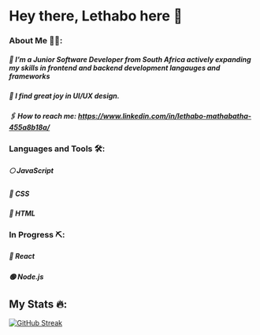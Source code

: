 # Hey there, Lethabo here 👋

### About Me 👩‍💻:

##### 🦾 I’m a Junior Software Developer from South Africa actively expanding my skills in frontend and backend development langauges and frameworks

##### 🎡 I find great joy in UI/UX design. 

##### 🖇 How to reach me: https://www.linkedin.com/in/lethabo-mathabatha-455a8b18a/



### Languages and Tools 🛠:
##### 🌕 JavaScript

##### 🔵 CSS

##### 🔴 HTML


### In Progress ⛏:
##### 🌌 React 

##### 🟢 Node.js

## My Stats 🔥:
[![GitHub Streak](https://streak-stats.demolab.com?user=lethabomathabatha&theme=transparent&hide_border=true&border_radius=14&exclude_days=Sun%2CSat)](https://git.io/streak-stats)
